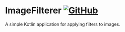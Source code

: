 # ImageFilterer [![GitHub](https://img.shields.io/github/license/Juuxel/ImageFilterer.svg)](License)
A simple Kotlin application for applying filters to images.
